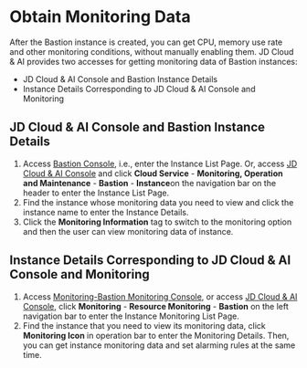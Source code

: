 
# Obtain Monitoring Data

After the Bastion instance is created, you can get CPU, memory use rate and other monitoring conditions, without manually enabling them. JD Cloud & AI provides two accesses for getting monitoring data of Bastion instances:   
* JD Cloud & AI Console and Bastion Instance Details  
* Instance Details Corresponding to JD Cloud & AI Console and Monitoring  

## JD Cloud & AI Console and Bastion Instance Details
1. Access [Bastion Console][1], i.e., enter the Instance List Page. Or, access [JD Cloud & AI Console][2] and click **Cloud Service** - **Monitoring, Operation and Maintenance** - **Bastion** - **Instance**on the navigation bar on the header to enter the Instance List Page.
2. Find the instance whose monitoring data you need to view and click the instance name to enter the Instance Details.
3. Click the **Monitoring Information** tag to switch to the monitoring option and then the user can view monitoring data of instance.

## Instance Details Corresponding to JD Cloud & AI Console and Monitoring
1. Access [Monitoring-Bastion Monitoring Console][3], or access [JD Cloud & AI Console][4], click **Monitoring** - **Resource Monitoring** - **Bastion** on the left navigation bar to enter the Instance Monitoring List Page.
2. Find the instance that you need to view its monitoring data, click **Monitoring Icon** in operation bar to enter the Monitoring Details. Then, you can get instance monitoring data and set alarming rules at the same time. 



  [1]: https://bastion-console.jdcloud.com/list
  [2]: https://console.jdcloud.com/
  [3]: https://cms-console.jdcloud.com/monitor/resource/auto/bastion
  [4]: https://console.jdcloud.com/
  
